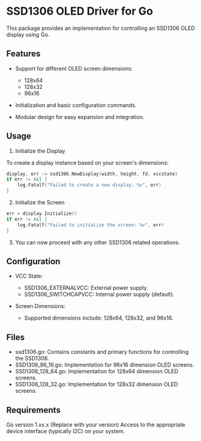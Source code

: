 # SSD1306 OLED Driver for Go

This package provides an implementation for controlling an SSD1306 OLED display using Go.

## Features
- Support for different OLED screen dimensions:
    - 128x64
    - 128x32
    - 96x16

- Initialization and basic configuration commands.
- Modular design for easy expansion and integration.

## Usage

1) Initialize the Display

To create a display instance based on your screen's dimensions:
```go
display, err := ssd1306.NewDisplay(width, height, fd, vccstate)
if err != nil {
    log.Fatalf("Failed to create a new display: %v", err)
}
```

2) Initialize the Screen
```go
err = display.Initialize()
if err != nil {
    log.Fatalf("Failed to initialize the screen: %v", err)
}
```

3) You can now proceed with any other SSD1306 related operations.

## Configuration

- VCC State:
    - SSD1306_EXTERNALVCC: External power supply.
    - SSD1306_SWITCHCAPVCC: Internal power supply (default).

- Screen Dimensions:
    - Supported dimensions include: 128x64, 128x32, and 96x16.

## Files
- ssd1306.go: Contains constants and primary functions for controlling the SSD1306.
- SSD1306_96_16.go: Implementation for 96x16 dimension OLED screens.
- SSD1306_128_64.go: Implementation for 128x64 dimension OLED screens.
- SSD1306_128_32.go: Implementation for 128x32 dimension OLED screens.

## Requirements
Go version 1.xx.x (Replace with your version)
Access to the appropriate device interface (typically I2C) on your system.
